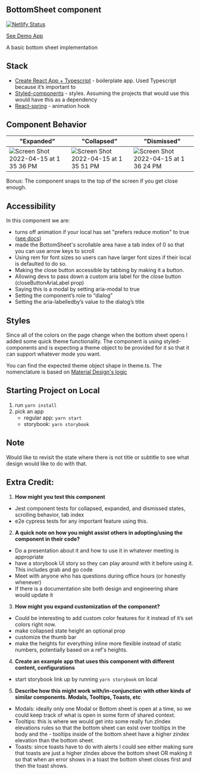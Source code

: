 ## BottomSheet component

[![Netlify Status](https://api.netlify.com/api/v1/badges/3b648c9c-6490-43e9-9646-b297dc2654a5/deploy-status)](https://app.netlify.com/sites/gentle-custard-f68661/deploys)

[See Demo App](https://gentle-custard-f68661.netlify.app/)

A basic bottom sheet implementation

## Stack

- [Create React App + Typescript](https://create-react-app.dev/docs/adding-typescript/) - boilerplate app. Used Typescript because it’s important to
- [Styled-components](https://styled-components.com/) - styles. Assuming the projects that would use this would have this as a dependency
- [React-spring](https://react-spring.io/) - animation hook

## Component Behavior

| "Expanded"                                                                                                                                    | "Collapsed"                                                                                                                                   | "Dismissed"                                                                                                                                   |
| --------------------------------------------------------------------------------------------------------------------------------------------- | --------------------------------------------------------------------------------------------------------------------------------------------- | --------------------------------------------------------------------------------------------------------------------------------------------- |
| ![Screen Shot 2022-04-15 at 1 35 36 PM](https://user-images.githubusercontent.com/5474124/163662286-a3d518f8-6813-4c8b-ab79-d026c4861302.png) | ![Screen Shot 2022-04-15 at 1 35 51 PM](https://user-images.githubusercontent.com/5474124/163662288-419cd97f-2c47-44cf-8d89-7f57bacb564c.png) | ![Screen Shot 2022-04-15 at 1 36 24 PM](https://user-images.githubusercontent.com/5474124/163662289-67888df2-6c4c-4b5e-a8c2-5c1fd9753371.png) |

Bonus: The component snaps to the top of the screen if you get close enough.

## Accessibility

In this component we are:

- turns off animation if your local has set "prefers reduce motion" to true ([see docs](https://react-spring.io/guides/accessibility#accessibility))
- made the BottomSheet's scrollable area have a tab index of 0 so that you can use arrow keys to scroll
- Using rem for font sizes so users can have larger font sizes if their local is defaulted to do so.
- Making the close button accessible by tabbing by making it a button.
- Allowing devs to pass down a custom aria label for the close button (closeButtonAriaLabel prop)
- Saying this is a modal by setting aria-modal to true
- Setting the component’s role to “dialog”
- Setting the aria-labelledby’s value to the dialog’s title

## Styles

Since all of the colors on the page change when the bottom sheet opens I added some quick theme functionality. The component is using styled-components and is expecting a theme object to be provided for it so that it can support whatever mode you want.

You can find the expected theme object shape in theme.ts. The nomenclature is based on [Material Design's logic](https://material.io/design/color/dark-theme.html#anatomy)

## Starting Project on Local

1. run `yarn install`
2. pick an app
   - regular app: `yarn start`
   - storybook: `yarn storybook`

## Note

Would like to revisit the state where there is not title or subtitle to see what design would like to do with that.

## Extra Credit:

1. **How might you test this component**

- Jest component tests for collapsed, expanded, and dismissed states, scrolling behavior, tab index
- e2e cypress tests for any important feature using this.

2. **A quick note on how you might assist others in adopting/using the component in their code?**

- Do a presentation about it and how to use it in whatever meeting is appropriate
- have a storybook UI story so they can play around with it before using it. This includes grab and go code
- Meet with anyone who has questions during office hours (or honestly whenever)
- If there is a documentation site both design and engineering share would update it

3. **How might you expand customization of the component?**

- Could be interesting to add custom color features for it instead of it’s set colors right now.
- make collapsed state height an optional prop
- customize the thumb bar
- make the heights for everything inline more flexible instead of static numbers, potentially based on a ref's heights.

4. **Create an example app that uses this component with different content, configurations**

- start storybook link up by running `yarn storybook` on local

5. **Describe how this might work with/in-conjunction with other kinds of similar components. Modals, Tooltips, Toasts, etc**

- Modals: ideally only one Modal or Bottom sheet is open at a time, so we could keep track of what is open in some form of shared context.
- Tooltips: this is where we would get into some really fun zIndex elevations rules so that the bottom sheet can exist over tooltips in the body and the - tooltips inside of the bottom sheet have a higher zindex elevation than the bottom sheet.
- Toasts: since toasts have to do with alerts I could see either making sure that toasts are just a higher zIndex above the bottom sheet OR making it so that when an error shows in a toast the bottom sheet closes first and then the toast shows.
